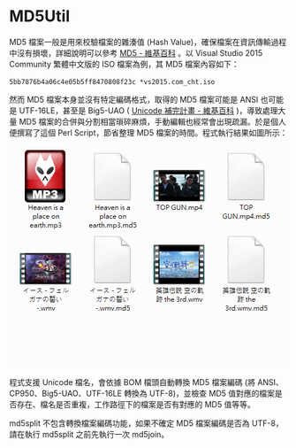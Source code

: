 ﻿# MD5Util #

MD5 檔案一般是用來校驗檔案的雜湊值 (Hash Value)，確保檔案在資訊傳輸過程中沒有損壞，詳細說明可以參考 [MD5 - 維基百科](https://zh.wikipedia.org/wiki/MD5) 。以 Visual Studio 2015 Community 繁體中文版的 ISO 檔案為例，其 MD5 檔案內容如下：

```
5bb7876b4a06c4e05b5ff8470808f23c *vs2015.com_cht.iso
```

然而 MD5 檔案本身並沒有特定編碼格式，取得的 MD5 檔案可能是 ANSI 也可能是 UTF-16LE，甚至是 Big5-UAO ( [Unicode 補完計畫 - 維基百科](https://zh.wikipedia.org/wiki/Unicode%E8%A3%9C%E5%AE%8C%E8%A8%88%E7%95%AB) )，導致處理大量 MD5 檔案的合併與分割相當瑣碎麻煩，手動編輯也經常會出現疏漏。於是個人便撰寫了這個 Perl Script，節省整理 MD5 檔案的時間。程式執行結果如圖所示：

![](/Image/Example.gif "MD5 檔案的合併與分割")

程式支援 Unicode 檔名，會依據 BOM 檔頭自動轉換 MD5 檔案編碼 (將 ANSI、CP950、Big5-UAO、UTF-16LE 轉換為 UTF-8)，並檢查 MD5 值對應的檔案是否存在、檔名是否重複，工作路徑下的檔案是否有對應的 MD5 值等等。

md5split 不包含轉換檔案編碼功能，如果不確定 MD5 檔案編碼是否為 UTF-8，請在執行 md5split 之前先執行一次 md5join。

